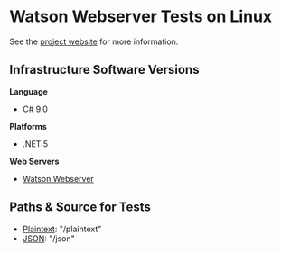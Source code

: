 # Watson Webserver Tests on Linux

See the [project website](https://github.com/jchristn/WatsonWebserver) for more information.

## Infrastructure Software Versions

**Language**

* C# 9.0

**Platforms**

* .NET 5

**Web Servers**

* [Watson Webserver](https://github.com/jchristn/WatsonWebserver)

## Paths & Source for Tests

* [Plaintext](Benchmarks/Program.cs): "/plaintext"
* [JSON](Benchmarks/Program.cs): "/json"
